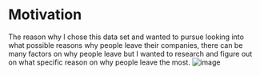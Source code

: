 # Motivation 
The reason why I chose this data set and wanted to pursue looking into what possible reasons why people leave their companies, there can be many factors on why people leave but I wanted to research and figure out on what specific reason on why people leave the most. 
![image](https://user-images.githubusercontent.com/91572975/144942438-af5761d1-ccd8-4f1f-b9d2-43d92b4aab5a.png)
